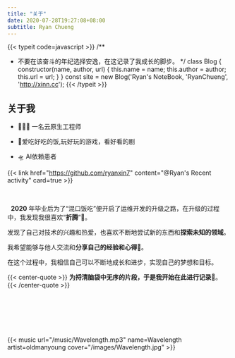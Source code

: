 ```yaml
---
title: "关于"
date: 2020-07-28T19:27:08+08:00
subtitle: Ryan Chueng
---
```





{{< typeit code=javascript >}}
/**
 * 不要在该奋斗的年纪选择安逸，在这记录了我成长的脚步。
    */
      class Blog {
    constructor(name, author, url) {
    this.name = name;
    this.author = author;
    this.url = url;
    }
      }
      const site = new Blog('Ryan's NoteBook, 'RyanChueng', 'http://xinn.cc');
      {{< /typeit >}}





## 关于我



- 
  👨🏻‍💻 一名云原生工程师

- 🍟爱吃好吃的饭,玩好玩的游戏，看好看的剧
- 🛸 AI依赖患者





{{< link href="https://github.com/ryanxin7" content="@Ryan's Recent activity" card=true >}}

&nbsp;





&nbsp;&nbsp;**2020** 年毕业后为了“混口饭吃”便开启了运维开发的升级之路，在升级的过程中，我发现我很喜欢“**折腾**”🤔。

发现了自己对技术的兴趣和热爱，也喜欢不断地尝试新的东西和**探索未知的领域**。



我希望能够与他人交流和**分享自己的经验和心得**🙈。

在这个过程中，我相信自己可以不断地成长和进步，实现自己的梦想和目标。



{{< center-quote >}}
**为捋清脑袋中无序的片段，于是我开始在此进行记录**📝。
{{< /center-quote >}}

&nbsp;

&nbsp;

&nbsp;

{{< music url="/music/Wavelength.mp3" name=Wavelength artist=oldmanyoung cover="/images/Wavelength.jpg" >}}













